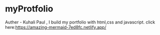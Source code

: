 # myProtfolio
Auther - Kuhali Paul ,
I build my portfolio with html,css and javascript. click here:https://amazing-mermaid-7ed8fc.netlify.app/

